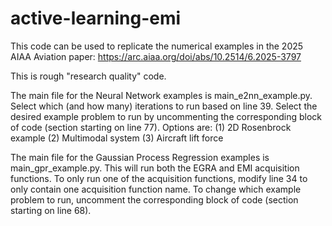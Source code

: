 # active-learning-emi

This code can be used to replicate the numerical examples in the 2025 AIAA Aviation paper: https://arc.aiaa.org/doi/abs/10.2514/6.2025-3797

This is rough "research quality" code. 

The main file for the Neural Network examples is main_e2nn_example.py. Select which (and how many) iterations to run based on line 39. Select the desired example problem to run by uncommenting the corresponding block of code (section starting on line 77). Options are:
(1) 2D Rosenbrock example
(2) Multimodal system
(3) Aircraft lift force


The main file for the Gaussian Process Regression examples is main_gpr_example.py. This will run both the EGRA and EMI acquisition functions. To only run one of the acquisition functions, modify line 34 to only contain one acquisition function name. To change which example problem to run, uncomment the corresponding block of code (section starting on line 68). 


